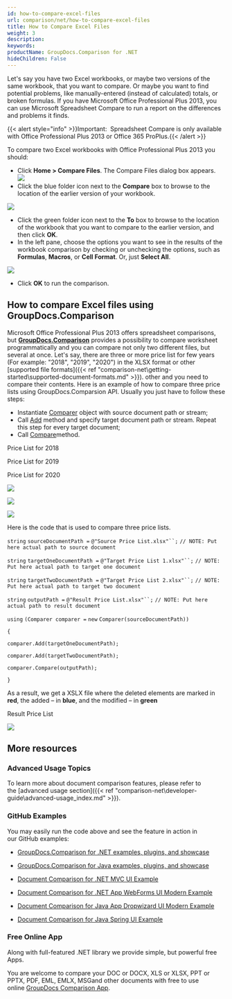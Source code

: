 ```yaml
---
id: how-to-compare-excel-files
url: comparison/net/how-to-compare-excel-files
title: How to Compare Excel Files
weight: 3
description: 
keywords: 
productName: GroupDocs.Comparison for .NET
hideChildren: False
---
```

Let's say you have two Excel workbooks, or maybe two versions of the same workbook, that you want to compare. Or maybe you want to find potential problems, like manually-entered (instead of calculated) totals, or broken formulas. If you have Microsoft Office Professional Plus 2013, you can use Microsoft Spreadsheet Compare to run a report on the differences and problems it finds.

{{< alert style="info" >}}Important:  Spreadsheet Compare is only available with Office Professional Plus 2013 or Office 365 ProPlus.{{< /alert >}}

To compare two Excel workbooks with Office Professional Plus 2013 you should:

*   Click **Home > Compare Files**. The Compare Files dialog box appears.  
![](comparison-net/images/how-to-compare-excel-files.jpg)
*   Click the blue folder icon next to the **Compare** box to browse to the location of the earlier version of your workbook.  
      
![](comparison-net/images/how-to-compare-excel-files_1.jpg)
      
    
*   Click the green folder icon next to the **To** box to browse to the location of the workbook that you want to compare to the earlier version, and then click **OK**.
*   In the left pane, choose the options you want to see in the results of the workbook comparison by checking or unchecking the options, such as **Formulas**, **Macros**, or **Cell Format**. Or, just **Select All**.  
      
![](comparison-net/images/how-to-compare-excel-files_2.png)
*   Click **OK** to run the comparison.

## How to compare Excel files using GroupDocs.Comparison

Microsoft Office Professional Plus 2013 offers spreadsheet comparisons, but **[GroupDocs.Comparison](https://products.groupdocs.com/comparison/net)** provides a possibility to compare worksheet programmatically and you can compare not only two different files, but several at once. Let's say, there are three or more price list for few years (For example: "2018", "2019", "2020") in the XLSX format or other [supported file formats]({{< ref "comparison-net\getting-started\supported-document-formats.md" >}}). other and you need to compare their contents. Here is an example of how to compare three price lists using GroupDocs.Comparsion API. Usually you just have to follow these steps:

*   Instantiate [Comparer](https://apireference.groupdocs.com/net/comparison/groupdocs.comparison/comparer) object with source document path or stream;
*   Call [Add](https://apireference.groupdocs.com/net/comparison/groupdocs.comparison/comparer/methods/add/index) method and specify target document path or stream. Repeat this step for every target document;
*   Call [Compare](https://apireference.groupdocs.com/net/comparison/groupdocs.comparison/comparer/methods/compare/index)method.  
      
    

Price List for 2018

Price List for 2019

Price List for 2020

![](comparison-net/images/how-to-compare-excel-files_3.png)

![](comparison-net/images/how-to-compare-excel-files_4.png)

![](comparison-net/images/how-to-compare-excel-files_5.png)

Here is the code that is used to compare three price lists.

`string` `sourceDocumentPath =` `@"Source Price List.xlsx"``;` `// NOTE: Put here actual path to source document`

`string` `targetOneDocumentPath =` `@"Target Price List 1.xlsx"``;` `// NOTE: Put here actual path to target one document`

`string` `targetTwoDocumentPath =` `@"Target Price List 2.xlsx"``;` `// NOTE: Put here actual path to target two document`

`string` `outputPath =` `@"Result Price List.xlsx"``;` `// NOTE: Put here actual path to result document`

`using` `(Comparer comparer =` `new` `Comparer(sourceDocumentPath))`

`{`

`comparer.Add(targetOneDocumentPath);`

`comparer.Add(targetTwoDocumentPath);`

`comparer.Compare(outputPath);`

`}`

As a result, we get a XSLX file where the deleted elements are marked in **red**, the added – in **blue**, and the modified – in **green**

Result Price List

![](comparison-net/images/how-to-compare-excel-files_6.png)

## More resources

### Advanced Usage Topics

To learn more about document comparison features, please refer to the [advanced usage section]({{< ref "comparison-net\developer-guide\advanced-usage\_index.md" >}}).

### GitHub Examples

You may easily run the code above and see the feature in action in our GitHub examples:

*   [GroupDocs.Comparison for .NET examples, plugins, and showcase](https://github.com/groupdocs-comparison/GroupDocs.Comparison-for-.NET)
    
*   [GroupDocs.Comparison for Java examples, plugins, and showcase](https://github.com/groupdocs-comparison/GroupDocs.Comparison-for-Java)
    
*   [Document Comparison for .NET MVC UI Example](https://github.com/groupdocs-comparison/GroupDocs.Comparison-for-.NET-MVC) 
    
*   [Document Comparison for .NET App WebForms UI Modern Example](https://github.com/groupdocs-comparison/GroupDocs.Comparison-for-.NET-WebForms)
    
*   [Document Comparison for Java App Dropwizard UI Modern Example](https://github.com/groupdocs-comparison/GroupDocs.Comparison-for-Java-Dropwizard)
    
*   [Document Comparison for Java Spring UI Example](https://github.com/groupdocs-comparison/GroupDocs.Comparison-for-Java-Spring)
    

### Free Online App

Along with full-featured .NET library we provide simple, but powerful free Apps.  

You are welcome to compare your DOC or DOCX, XLS or XLSX, PPT or PPTX, PDF, EML, EMLX, MSGand other documents with free to use online [GroupDocs Comparison App](https://products.groupdocs.app/comparison).
